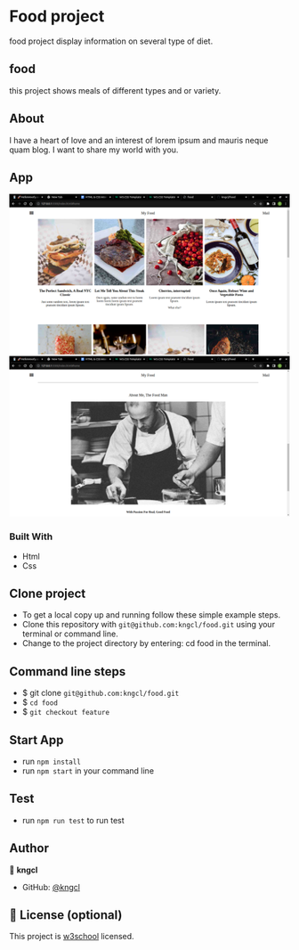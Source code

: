 # Food project

food project display information on several type of diet.

## food

this project shows meals of different types and or variety.

## About

I have a heart of love and an interest of lorem ipsum and mauris neque quam blog. I want to share my world with you.

## App

![home](assets/images/home.png)
![about](assets/images/about.png)

### Built With

- Html
- Css

## Clone project

- To get a local copy up and running follow these simple example steps.
- Clone this repository with `git@github.com:kngcl/food.git` using your terminal or command line.
- Change to the project directory by entering: cd food in the terminal.

## Command line steps

- $ git clone `git@github.com:kngcl/food.git`
- $ `cd food`
- $ `git checkout feature`

## Start App

- run `npm install`
- run `npm start` in your command line

## Test

- run `npm run test` to run test

## Author

👤 **kngcl**

- GitHub: [@kngcl](git@github.com:kngcl/food.git)

## 📝 License (optional)

This project is [w3school](./LICENSE) licensed.
